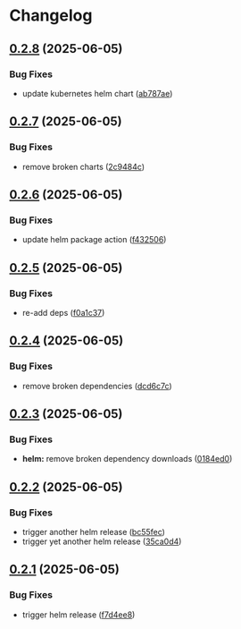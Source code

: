# Changelog

## [0.2.8](https://github.com/wreality/Pilcrow/compare/pilcrow-helm-v0.2.7...pilcrow-helm-v0.2.8) (2025-06-05)


### Bug Fixes

* update kubernetes helm chart ([ab787ae](https://github.com/wreality/Pilcrow/commit/ab787ae782f17acced735d78da68c8210110e6a4))

## [0.2.7](https://github.com/wreality/Pilcrow/compare/pilcrow-helm-v0.2.6...pilcrow-helm-v0.2.7) (2025-06-05)


### Bug Fixes

* remove broken charts ([2c9484c](https://github.com/wreality/Pilcrow/commit/2c9484c5b660d3610a1170ce8240f2ec1eb892e0))

## [0.2.6](https://github.com/wreality/Pilcrow/compare/pilcrow-helm-v0.2.5...pilcrow-helm-v0.2.6) (2025-06-05)


### Bug Fixes

* update helm package action ([f432506](https://github.com/wreality/Pilcrow/commit/f432506da9b96f1cbca543af9b357bf15af622d4))

## [0.2.5](https://github.com/wreality/Pilcrow/compare/pilcrow-helm-v0.2.4...pilcrow-helm-v0.2.5) (2025-06-05)


### Bug Fixes

* re-add deps ([f0a1c37](https://github.com/wreality/Pilcrow/commit/f0a1c3756bebcd633acf26b80bb2d2db18850ee4))

## [0.2.4](https://github.com/wreality/Pilcrow/compare/pilcrow-helm-v0.2.3...pilcrow-helm-v0.2.4) (2025-06-05)


### Bug Fixes

* remove broken dependencies ([dcd6c7c](https://github.com/wreality/Pilcrow/commit/dcd6c7cb8ee570e9234dfe3353560866a9655051))

## [0.2.3](https://github.com/wreality/Pilcrow/compare/pilcrow-helm-v0.2.2...pilcrow-helm-v0.2.3) (2025-06-05)


### Bug Fixes

* **helm:** remove broken dependency downloads ([0184ed0](https://github.com/wreality/Pilcrow/commit/0184ed08fa6cd3acad2308f2dddf843fa55b13ae))

## [0.2.2](https://github.com/wreality/Pilcrow/compare/pilcrow-helm-v0.2.1...pilcrow-helm-v0.2.2) (2025-06-05)


### Bug Fixes

* trigger another helm release ([bc55fec](https://github.com/wreality/Pilcrow/commit/bc55fecc1e77369b7652530c29456f2dd3233941))
* trigger yet another helm release ([35ca0d4](https://github.com/wreality/Pilcrow/commit/35ca0d40e31ce668d2b51dbb3773e7ec3135ba61))

## [0.2.1](https://github.com/wreality/Pilcrow/compare/pilcrow-helm-v0.2.0...pilcrow-helm-v0.2.1) (2025-06-05)


### Bug Fixes

* trigger helm release ([f7d4ee8](https://github.com/wreality/Pilcrow/commit/f7d4ee8631789be0e011081d0ef583a5a60ccae0))
